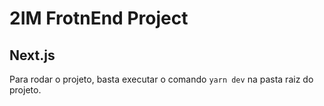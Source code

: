 # 2IM FrotnEnd Project

## Next.js

Para rodar o projeto, basta executar o comando `yarn dev` na pasta raiz do projeto.
